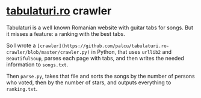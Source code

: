 # [tabulaturi.ro](http://tabulaturi.ro) crawler

Tabulaturi is a well known Romanian website with guitar tabs for songs. But it misses a feature: a ranking with the best tabs.

So I wrote a `[crawler](https://github.com/palcu/tabulaturi.ro-crawler/blob/master/crawler.py)` in Python, that uses `urllib2` and `BeautifulSoup`, parses each page with tabs, and then writes the needed information to `songs.txt`.

Then `parse.py`, takes that file and sorts the songs by the number of persons who voted, then by the number of stars, and outputs everything to `ranking.txt`.
